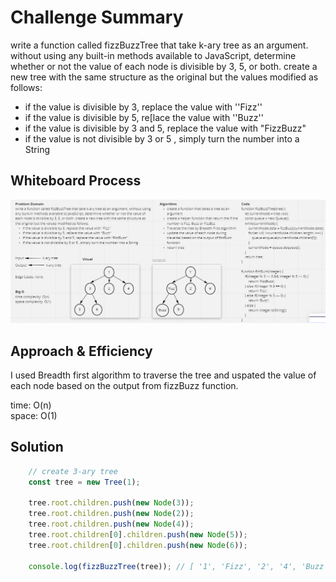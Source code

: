 # Challenge Summary
write a function called fizzBuzzTree that take k-ary tree as an argument. without using any built-in methods available to JavaScript, determine whether or not the value of each node is divisible by 3, 5, or both. create a new tree with the same structure as the original but the values modified as follows:

* if the value is divisible by 3, replace the value with ''Fizz''
* if the value is divisible by 5, re[lace the value with ''Buzz''
* if the value is divisible by 3 and 5, replace the value with "FizzBuzz"
* if the value is not divisible by 3 or 5 , simply turn the number into a String

## Whiteboard Process
![whitboard](../../assets/fizzBuzzTree.png)

## Approach & Efficiency
I used Breadth first algorithm to traverse the tree and uspated the value of each node based on the output from fizzBuzz function.  

time: O(n)  
space: O(1)

## Solution
```js
    // create 3-ary tree
    const tree = new Tree(1);

    tree.root.children.push(new Node(3));
    tree.root.children.push(new Node(2));
    tree.root.children.push(new Node(4));
    tree.root.children[0].children.push(new Node(5));
    tree.root.children[0].children.push(new Node(6));

    console.log(fizzBuzzTree(tree)); // [ '1', 'Fizz', '2', '4', 'Buzz', 'Fizz' ]
```